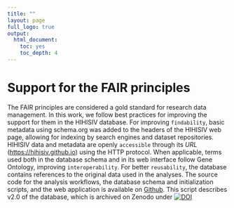 ```yaml
---
title: ""
layout: page
full_logo: true
output:
  html_document:
    toc: yes
    toc_depth: 4
---
```


# Support for the FAIR principles

The FAIR principles are considered a gold standard for research data management. In this work, we follow best practices for improving the support for them in the HIHISIV database. For improving `findability`, basic metadata using schema.org was added to the headers of the HIHISIV web page, allowing for indexing by search engines and dataset repositories. HIHISIV data and metadata are openly `accessible` through its *URL* (https://hihisiv.github.io) using the HTTP protocol. When applicable, terms used both in the database schema and in its web interface follow Gene Ontology, improving `interoperability`. For better `reusability`, the database contains references to the original data used in the analyses. The source code for the analysis workflows, the database schema and initialization scripts, and the web application is available on [Github](https://github.com/quelopes/hihisiv). This script describes v2.0 of the database, which is archived on Zenodo under [![DOI](https://zenodo.org/badge/DOI/10.5281/zenodo.7093185.svg)](https://doi.org/10.5281/zenodo.7093185)












